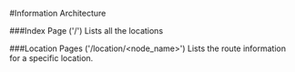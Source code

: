 #Information Architecture

###Index Page ('/')
Lists all the locations

###Location Pages ('/location/<node_name>')
Lists the route information for a specific location.